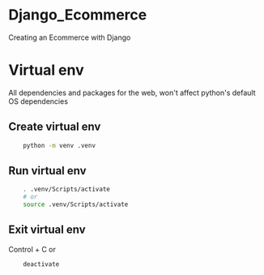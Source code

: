 # Django_Ecommerce

Creating an Ecommerce with Django

# Virtual env

All dependencies and packages for the web, won't affect python's default OS dependencies

## Create virtual env

```bash
    python -m venv .venv
```

## Run virtual env

```bash
    . .venv/Scripts/activate
    # or
    source .venv/Scripts/activate
```

## Exit virtual env

Control + C or

```bash
    deactivate
```
